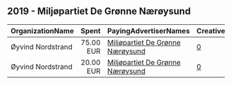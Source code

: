 ## 2019 - Miljøpartiet De Grønne Nærøysund 
|OrganizationName|Spent|PayingAdvertiserNames|CreativeUrls|Impressions|Genders|AgeBrackets|CountryCodes|BillingAddresses|CandidateBallotInformation|
|:---|---:|:---|:---|---:|:---|:---|:---|:---|:---|
|Øyvind Nordstrand|75.00 EUR|[Miljøpartiet De Grønne Nærøysund](2019/Miljøpartiet_De_Grønne_Nærøysund.md)|[0](https://www.snap.com/political-ads/asset/b1c6984c3e29ad630fe6c4171e5224b7948f0f39215b28afe7e5e88681221811?mediaType=png)|25,246|||norway|"Rådyrvegen 2,Kolvereid,7970,NO"||
|Øyvind Nordstrand|20.00 EUR|[Miljøpartiet De Grønne Nærøysund](2019/Miljøpartiet_De_Grønne_Nærøysund.md)|[0](https://www.snap.com/political-ads/asset/ede8a054707dda947b5594878400556330c6f306fca6b0a29db787d3366f57a2?mediaType=png)|4,857|||norway|"Rådyrvegen 2,Kolvereid,7970,NO"||
